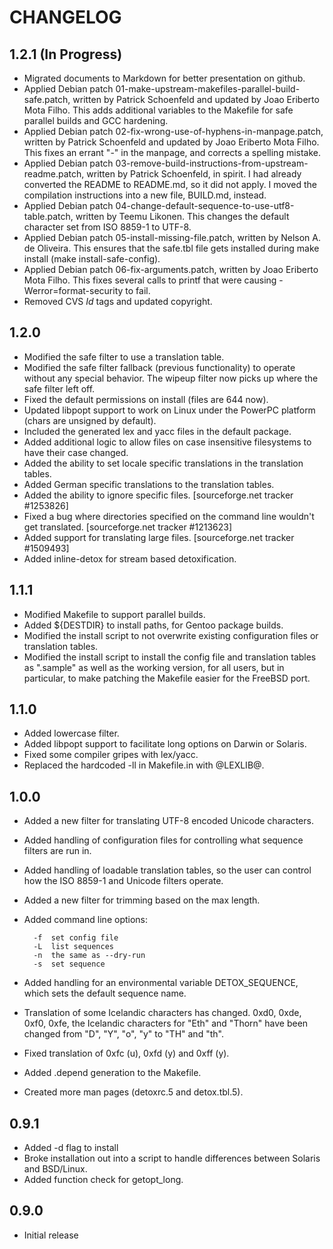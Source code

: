 # CHANGELOG

## 1.2.1 (In Progress)

- Migrated documents to Markdown for better presentation on github.
- Applied Debian patch 01-make-upstream-makefiles-parallel-build-safe.patch,
  written by Patrick Schoenfeld and updated by Joao Eriberto Mota Filho.  This
  adds additional variables to the Makefile for safe parallel builds and GCC
  hardening.
- Applied Debian patch 02-fix-wrong-use-of-hyphens-in-manpage.patch, written by
  Patrick Schoenfeld and updated by Joao Eriberto Mota Filho.  This fixes an
  errant "-" in the manpage, and corrects a spelling mistake.
- Applied Debian patch 03-remove-build-instructions-from-upstream-readme.patch,
  written by Patrick Schoenfeld, in spirit.  I had already converted the README
  to README.md, so it did not apply.  I moved the compilation instructions into
  a new file, BUILD.md, instead.
- Applied Debian patch 04-change-default-sequence-to-use-utf8-table.patch,
  written by Teemu Likonen.  This changes the default character set from
  ISO 8859-1 to UTF-8.
- Applied Debian patch 05-install-missing-file.patch, written by
  Nelson A.  de Oliveira.  This ensures that the safe.tbl file gets installed
  during make install (make install-safe-config).
- Applied Debian patch 06-fix-arguments.patch, written by
  Joao Eriberto Mota Filho.  This fixes several calls to printf that were
  causing -Werror=format-security to fail.
- Removed CVS $Id$ tags and updated copyright.

## 1.2.0

- Modified the safe filter to use a translation table.
- Modified the safe filter fallback (previous functionality) to operate without
  any special behavior.  The wipeup filter now picks up where the safe filter
  left off.
- Fixed the default permissions on install (files are 644 now).
- Updated libpopt support to work on Linux under the PowerPC platform (chars
  are unsigned by default).
- Included the generated lex and yacc files in the default package.
- Added additional logic to allow files on case insensitive filesystems to have
  their case changed.
- Added the ability to set locale specific translations in the translation
  tables.
- Added German specific translations to the translation tables.
- Added the ability to ignore specific files.  [sourceforge.net tracker
  #1253826]
- Fixed a bug where directories specified on the command line wouldn't get
  translated. [sourceforge.net tracker #1213623]
- Added support for translating large files.  [sourceforge.net tracker
  #1509493]
- Added inline-detox for stream based detoxification.

## 1.1.1

- Modified Makefile to support parallel builds.
- Added ${DESTDIR} to install paths, for Gentoo package builds.
- Modified the install script to not overwrite existing configuration files or
  translation tables.
- Modified the install script to install the config file and translation tables
  as ".sample" as well as the working version, for all users, but in
  particular, to make patching the Makefile easier for the FreeBSD port.

## 1.1.0

- Added lowercase filter.
- Added libpopt support to facilitate long options on Darwin or Solaris.
- Fixed some compiler gripes with lex/yacc.
- Replaced the hardcoded -ll in Makefile.in with @LEXLIB@.

## 1.0.0

- Added a new filter for translating UTF-8 encoded Unicode characters.
- Added handling of configuration files for controlling what sequence filters
  are run in.
- Added handling of loadable translation tables, so the user can control how
  the ISO 8859-1 and Unicode filters operate.
- Added a new filter for trimming based on the max length.
- Added command line options: 

		-f	set config file
		-L	list sequences
		-n	the same as --dry-run
		-s	set sequence

- Added handling for an environmental variable DETOX_SEQUENCE, which sets the
  default sequence name.
- Translation of some Icelandic characters has changed.  0xd0, 0xde, 0xf0,
  0xfe, the Icelandic characters for "Eth" and "Thorn" have been changed from
  "D", "Y", "o", "y" to "TH" and "th".
- Fixed translation of 0xfc (u), 0xfd (y) and 0xff (y).
- Added .depend generation to the Makefile.
- Created more man pages (detoxrc.5 and detox.tbl.5).

## 0.9.1

- Added -d flag to install 
- Broke installation out into a script to handle differences between Solaris
  and BSD/Linux.
- Added function check for getopt_long.

## 0.9.0

- Initial release

